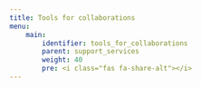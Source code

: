 ```yaml
---
title: Tools for collaborations
menu:
    main:
        identifier: tools_for_collaborations
        parent: support_services
        weight: 40
        pre: <i class="fas fa-share-alt"></i>
---
```

